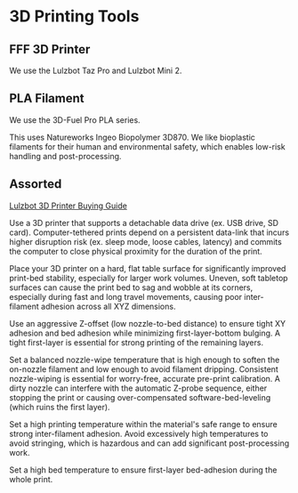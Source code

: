 # 3D Printing Tools

## FFF 3D Printer

We use the Lulzbot Taz Pro and Lulzbot Mini 2.

## PLA Filament

We use the 3D-Fuel Pro PLA series.

This uses Natureworks Ingeo Biopolymer 3D870. We like bioplastic filaments for their human and environmental safety, which enables low-risk handling and post-processing.

## Assorted

[Lulzbot 3D Printer Buying Guide](https://www.lulzbot.com/learn/tutorials/2019-3d-printer-buyers-guide-compare-technologies)

Use a 3D printer that supports a detachable data drive (ex. USB drive, SD card). Computer-tethered prints depend on a persistent data-link that incurs higher disruption risk (ex. sleep mode, loose cables, latency) and commits the computer to close physical proximity for the duration of the print.

Place your 3D printer on a hard, flat table surface for significantly improved print-bed stability, especially for larger work volumes. Uneven, soft tabletop surfaces can cause the print bed to sag and wobble at its corners, especially during fast and long travel movements, causing poor inter-filament adhesion across all XYZ dimensions.

Use an aggressive Z-offset (low nozzle-to-bed distance) to ensure tight XY adhesion and bed adhesion while minimizing first-layer-bottom bulging. A tight first-layer is essential for strong printing of the remaining layers.

Set a balanced nozzle-wipe temperature that is high enough to soften the on-nozzle filament and low enough to avoid filament dripping. Consistent nozzle-wiping is essential for worry-free, accurate pre-print calibration. A dirty nozzle can interfere with the automatic Z-probe sequence, either stopping the print or causing over-compensated software-bed-leveling (which ruins the first layer).

Set a high printing temperature within the material's safe range to ensure strong inter-filament adhesion. Avoid excessively high temperatures to avoid stringing, which is hazardous and can add significant post-processing work.

Set a high bed temperature to ensure first-layer bed-adhesion during the whole print.


